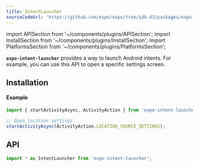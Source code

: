 ```yaml
---
title: IntentLauncher
sourceCodeUrl: 'https://github.com/expo/expo/tree/sdk-43/packages/expo-intent-launcher'
---
```


import APISection from '~/components/plugins/APISection';
import InstallSection from '~/components/plugins/InstallSection';
import PlatformsSection from '~/components/plugins/PlatformsSection';

**`expo-intent-launcher`** provides a way to launch Android intents. For example, you can use this API to open a specific settings screen.

<PlatformsSection android emulator />

## Installation

<InstallSection packageName="expo-intent-launcher" />

#### Example

```ts
import { startActivityAsync, ActivityAction } from 'expo-intent-launcher';

// Open location settings
startActivityAsync(ActivityAction.LOCATION_SOURCE_SETTINGS);
```

## API

```js
import * as IntentLauncher from 'expo-intent-launcher';
```

<APISection packageName="expo-intent-launcher" apiName="IntentLauncher" />
